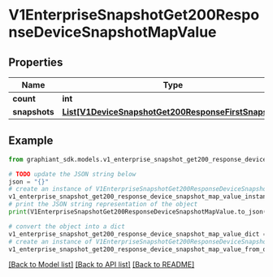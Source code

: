 # V1EnterpriseSnapshotGet200ResponseDeviceSnapshotMapValue


## Properties

Name | Type | Description | Notes
------------ | ------------- | ------------- | -------------
**count** | **int** |  | [optional] 
**snapshots** | [**List[V1DeviceSnapshotGet200ResponseFirstSnapshot]**](V1DeviceSnapshotGet200ResponseFirstSnapshot.md) |  | [optional] 

## Example

```python
from graphiant_sdk.models.v1_enterprise_snapshot_get200_response_device_snapshot_map_value import V1EnterpriseSnapshotGet200ResponseDeviceSnapshotMapValue

# TODO update the JSON string below
json = "{}"
# create an instance of V1EnterpriseSnapshotGet200ResponseDeviceSnapshotMapValue from a JSON string
v1_enterprise_snapshot_get200_response_device_snapshot_map_value_instance = V1EnterpriseSnapshotGet200ResponseDeviceSnapshotMapValue.from_json(json)
# print the JSON string representation of the object
print(V1EnterpriseSnapshotGet200ResponseDeviceSnapshotMapValue.to_json())

# convert the object into a dict
v1_enterprise_snapshot_get200_response_device_snapshot_map_value_dict = v1_enterprise_snapshot_get200_response_device_snapshot_map_value_instance.to_dict()
# create an instance of V1EnterpriseSnapshotGet200ResponseDeviceSnapshotMapValue from a dict
v1_enterprise_snapshot_get200_response_device_snapshot_map_value_from_dict = V1EnterpriseSnapshotGet200ResponseDeviceSnapshotMapValue.from_dict(v1_enterprise_snapshot_get200_response_device_snapshot_map_value_dict)
```
[[Back to Model list]](../README.md#documentation-for-models) [[Back to API list]](../README.md#documentation-for-api-endpoints) [[Back to README]](../README.md)


